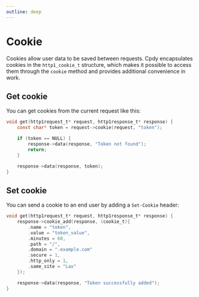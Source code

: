 ```yaml
---
outline: deep
---
```


# Cookie

Cookies allow user data to be saved between requests. Cpdy encapsulates cookies in the `http1_cookie_t` structure, which makes it possible to access them through the `cookie` method and provides additional convenience in work.

## Get cookie

You can get cookies from the current request like this:

```C
void get(http1request_t* request, http1response_t* response) {
    const char* token = request->cookie(request, "token");

    if (token == NULL) {
        response->data(response, "Token not found");
        return;
    }

    response->data(response, token);
}
```

## Set cookie

You can send a cookie to an end user by adding a `Set-Cookie` header:

```C
void get(http1request_t* request, http1response_t* response) {
    response->cookie_add(response, (cookie_t){
        .name = "token",
        .value = "token_value",
        .minutes = 60,
        .path = "/",
        .domain = ".example.com"
        .secure = 1,
        .http_only = 1,
        .same_site = "Lax"
    });

    response->data(response, "Token successfully added");
}
```
